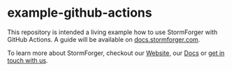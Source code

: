 # example-github-actions

This repository is intended a living example how to use StormForger with GitHub Actions. A guide will be available on [docs.stormforger.com](https://docs.stormforger.com/guides/github-actions-cicd/).

To learn more about StormForger, checkout our [Website](https://stormforger.com), our [Docs](https://docs.stormforger.com) or [get in touch with us](https://stormforger.com/support/).
